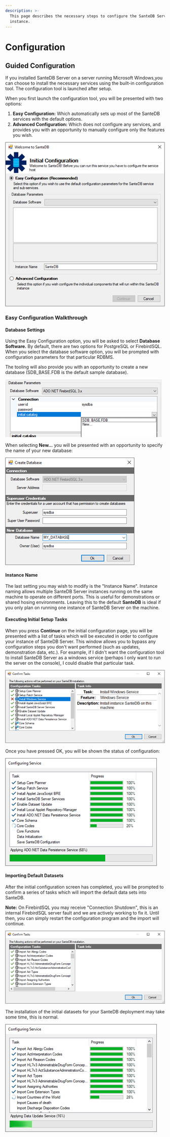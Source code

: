 ```yaml
---
description: >-
  This page describes the necessary steps to configure the SanteDB Server
  instance.
---
```


# Configuration

## Guided Configuration

If you installed SanteDB Server on a server running Microsoft Windows,you can choose to install the necessary services using the built-in configuration tool. The configuration tool is launched after setup. 

When you first launch the configuration tool, you will be presented with two options:

1. **Easy Configuration:** Which automatically sets up most of the SanteDB services with the default options.
2. **Advanced Configuration:** Which does not configure any services, and provides you with an opportunity to manually configure only the features you wish.

![Figure 1 - Initial Configuration Screen](../../../.gitbook/assets/image%20%2812%29.png)

### Easy Configuration Walkthrough

#### Database Settings

Using the Easy Configuration option, you will be asked to select **Database Software.** By default, there are two options for PostgreSQL or FirebirdSQL. When you select the database software option, you will be prompted with configuration parameters for that particular RDBMS. 

The tooling will also provide you with an opportunity to create a new database \(SDB\_BASE.FDB is the default sample database\).

![Figure 2 - Database Connection Properties](../../../.gitbook/assets/image%20%283%29.png)

When selecting **New...** you will be presented with an opportunity to specify the name of your new database:

![Figure 3 - Creating a new Database](../../../.gitbook/assets/image%20%288%29.png)

#### Instance Name

The last setting you may wish to modify is the "Instance Name". Instance naming allows multiple SanteDB Server instances running on the same machine to operate on different ports. This is useful for demonstrations or shared hosing environments. Leaving this to the default **SanteDB** is ideal if you only plan on running one instance of SanteDB Server on the machine.

#### Executing Initial Setup Tasks

When you press **Continue** on the initial configuration page, you will be presented with a list of tasks which will be executed in order to configure your instance of SanteDB Server. This window allows you to bypass any configuration steps you don't want performed \(such as updates, demonstration data, etc.\). For example, if I didn't want the configuration tool to install SanteDB Server as a windows service \(perhaps I only want to run the server on the console\), I could disable that particular task.

![Figure 4 - Disabling A Task](../../../.gitbook/assets/image%20%2811%29.png)

Once you have pressed OK, you will be shown the status of configuration: 

![Figure 5 - Configuration Worker](../../../.gitbook/assets/image%20%2818%29.png)

#### Importing Default Datasets

After the initial configuration screen has completed, you will be prompted to confirm a series of tasks which will import the default data sets into SanteDB. 

**Note:** On FirebirdSQL you may receive "Connection Shutdown", this is an internal FirebirdSQL server fault and we are actively working to fix it. Until then, you can simply restart the configuration program and the import will continue.

![Figure 6 - Secondary Configuration Tasks](../../../.gitbook/assets/image%20%2823%29.png)

The installation of the initial datasets for your SanteDB deployment may take some time, this is normal.

![Figure 7 - Import of Initial Data](../../../.gitbook/assets/image%20%282%29.png)



